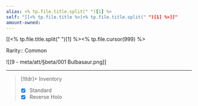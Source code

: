 ```yaml
---
alias: <% tp.file.title.split(" ")[1] %>
self: "[[<% tp.file.title %>|<% tp.file.title.split(" ")[1] %>]]"
amount-owned: 
---
```


[[<% tp.file.title.split(" ")[1] %><% tp.file.cursor(999) %>

Rarity:: Common

![[9 - meta/att/§beta/001 Bulbasaur.png]]

----

> [!tldr]+ Inventory
> - [x] Standard
> - [x] Reverse Holo
> 

